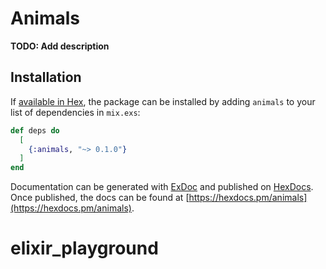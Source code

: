 # Animals

**TODO: Add description**

## Installation

If [available in Hex](https://hex.pm/docs/publish), the package can be installed
by adding `animals` to your list of dependencies in `mix.exs`:

```elixir
def deps do
  [
    {:animals, "~> 0.1.0"}
  ]
end
```

Documentation can be generated with [ExDoc](https://github.com/elixir-lang/ex_doc)
and published on [HexDocs](https://hexdocs.pm). Once published, the docs can
be found at [https://hexdocs.pm/animals](https://hexdocs.pm/animals).

# elixir_playground
